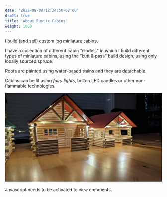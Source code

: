 ```yaml
---
date: '2025-08-08T12:34:50-07:00'
draft: true
title: 'About Rustix Cabins'
weight: 1000
---
```

I build (and sell) custom log miniature cabins.

I have a collection of different cabin "models" in which I build different types of
miniature cabins, using the "butt & pass" build design, using only locally sourced spruce.

Roofs are painted using water-based stains and they are detachable.

Cabins can be lit using _fairy lights_, button LED candles or other non-flammable
technologies.

![Rustix Cabins](PXL_20231103_020851689.NIGHT.jpg)

<script data-isso="//isso.rustix.dev/" src="//isso.rustix.dev/js/embed.min.js"></script>
<section id="isso-thread">
    <noscript>Javascript needs to be activated to view comments.</noscript>
</section>
